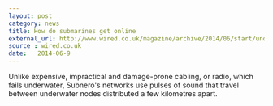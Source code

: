 ```yaml
---
layout: post
category: news
title: How do submarines get online
external_url: http://www.wired.co.uk/magazine/archive/2014/06/start/undersea-internet
source : wired.co.uk
date:   2014-06-9
---
```

Unlike expensive, impractical and damage-prone cabling, or radio, which fails underwater, Subnero's networks use pulses of sound that travel between underwater nodes distributed a few kilometres apart.
